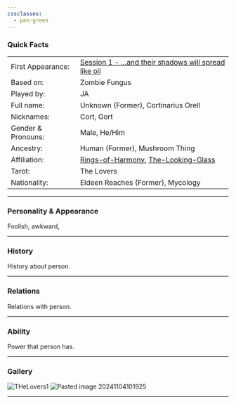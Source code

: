 ```yaml
---
cssclasses:
  - pen-green
---
```

### Quick Facts

|                    |                                                                                                                                                        |
| ------------------ | ------------------------------------------------------------------------------------------------------------------------------------------------------ |
| First Appearance:  | [Session 1 - ...and their shadows will spread like oil](../Session%20Notes/Session%201%20-%20...and%20their%20shadows%20will%20spread%20like%20oil%5C) |
| Based on:          | Zombie Fungus                                                                                                                                          |
| Played by:         | JA                                                                                                                                                     |
| Full name:         | Unknown (Former), Cortinarius Orell                                                                                                                    |
| Nicknames:         | Cort, Gort                                                                                                                                             |
| Gender & Pronouns: | Male, He/Him                                                                                                                                           |
| Ancestry:          | Human (Former), Mushroom Thing                                                                                                                         |
| Affiliation:       | [Rings-of-Harmony](../Rings-of-Harmony.md), [The-Looking-Glass](../The-Looking-Glass.md)                                                       |
| Tarot:             | The Lovers                                                                                                                                             |
| Nationality:       | Eldeen Reaches (Former), Mycology                                                                                                                      |
***
### Personality & Appearance
Foolish, awkward, 

***
### History
History about person.

***
### Relations
Relations with person.

***
### Ability
Power that person has.

***
### Gallery

![THeLovers1](../../../../../99%20-%20META/attachments/THeLovers1.png)
![Pasted image 20241104101925](../../../../../Pasted%20image%2020241104101925.png)
***
